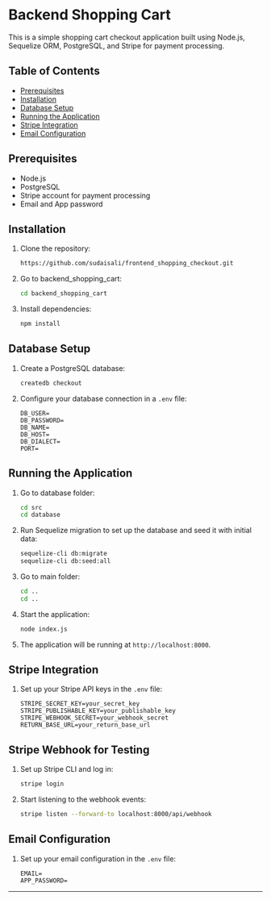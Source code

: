 # Backend Shopping Cart

This is a simple shopping cart checkout application built using Node.js, Sequelize ORM, PostgreSQL, and Stripe for payment processing.

## Table of Contents
- [Prerequisites](#prerequisites)
- [Installation](#installation)
- [Database Setup](#database-setup)
- [Running the Application](#running-the-application)
- [Stripe Integration](#stripe-integration)
- [Email Configuration](#email-configuration)

## Prerequisites
- Node.js
- PostgreSQL
- Stripe account for payment processing
- Email and App password

## Installation
1. Clone the repository:
    ```sh
    https://github.com/sudaisali/frontend_shopping_checkout.git
    
    ```
2. Go to backend_shopping_cart:
    ```sh
    cd backend_shopping_cart
    ```
3. Install dependencies:
    ```sh
    npm install
    ```

## Database Setup
1. Create a PostgreSQL database:
    ```sh
    createdb checkout
    ```
2. Configure your database connection in a `.env` file:
    ```env
    DB_USER=
    DB_PASSWORD=
    DB_NAME=
    DB_HOST=
    DB_DIALECT=
    PORT=
    ```

## Running the Application
1. Go to database folder:
    ```sh
    cd src
    cd database
    ```

2. Run Sequelize migration to set up the database and seed it with initial data:
    ```sh
    sequelize-cli db:migrate
    sequelize-cli db:seed:all
    ```
2. Go to main folder:
    ```sh
    cd ..
    cd ..
    ```
3. Start the application:
    ```sh
    node index.js
    ```
3. The application will be running at `http://localhost:8000`.

## Stripe Integration
1. Set up your Stripe API keys in the `.env` file:
    ```env
    STRIPE_SECRET_KEY=your_secret_key
    STRIPE_PUBLISHABLE_KEY=your_publishable_key
    STRIPE_WEBHOOK_SECRET=your_webhook_secret
    RETURN_BASE_URL=your_return_base_url
    ```

## Stripe Webhook for Testing
1. Set up Stripe CLI and log in:
    ```sh
    stripe login
    ```
2. Start listening to the webhook events:
    ```sh
    stripe listen --forward-to localhost:8000/api/webhook
    ```

## Email Configuration
1. Set up your email configuration in the `.env` file:
    ```env
    EMAIL=
    APP_PASSWORD=
    ```

---
